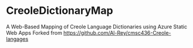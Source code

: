 # CreoleDictionaryMap
A Web-Based Mapping of Creole Language Dictionaries using Azure Static Web Apps
Forked from https://github.com/Al-Rey/cmsc436-Creole-langages
